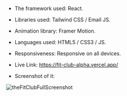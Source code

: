 - The framework used: React.

- Libraries used: Tailwind CSS / Email JS.

- Animation library: Framer Motion.

- Languages used: HTML5 / CSS3 / JS.

- Responsiveness: Responsive on all devices.

- Live Link: https://fit-club-alpha.vercel.app/

- Screenshot of it:

 ![theFitClubFullScreenshot](https://github.com/mona9855/Fit-Club/assets/89538929/8379acaf-bfec-4c7d-b140-2ab22a2fa3a1)
